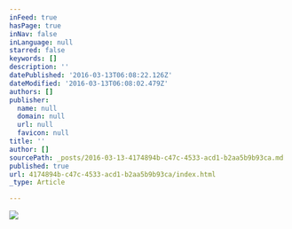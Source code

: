 ```yaml
---
inFeed: true
hasPage: true
inNav: false
inLanguage: null
starred: false
keywords: []
description: ''
datePublished: '2016-03-13T06:08:22.126Z'
dateModified: '2016-03-13T06:08:02.479Z'
authors: []
publisher:
  name: null
  domain: null
  url: null
  favicon: null
title: ''
author: []
sourcePath: _posts/2016-03-13-4174894b-c47c-4533-acd1-b2aa5b9b93ca.md
published: true
url: 4174894b-c47c-4533-acd1-b2aa5b9b93ca/index.html
_type: Article

---
```

![](https://the-grid-user-content.s3-us-west-2.amazonaws.com/7311c983-fee3-4651-b9a9-c2ba0c3f0c1a.png)